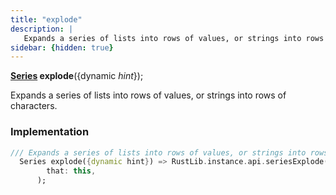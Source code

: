 ```yaml
---
title: "explode"
description: |
   Expands a series of lists into rows of values, or strings into rows of characters.
sidebar: {hidden: true}
---
```

<span class="dart-code"><strong>[Series] explode</strong>({<span class="nobr">dynamic <i>hint</i></span>});</span>

 Expands a series of lists into rows of values, or strings into rows of characters.
### Implementation
```dart
/// Expands a series of lists into rows of values, or strings into rows of characters.
  Series explode({dynamic hint}) => RustLib.instance.api.seriesExplode(
        that: this,
      );
```

[Series]: /reference/classes/series